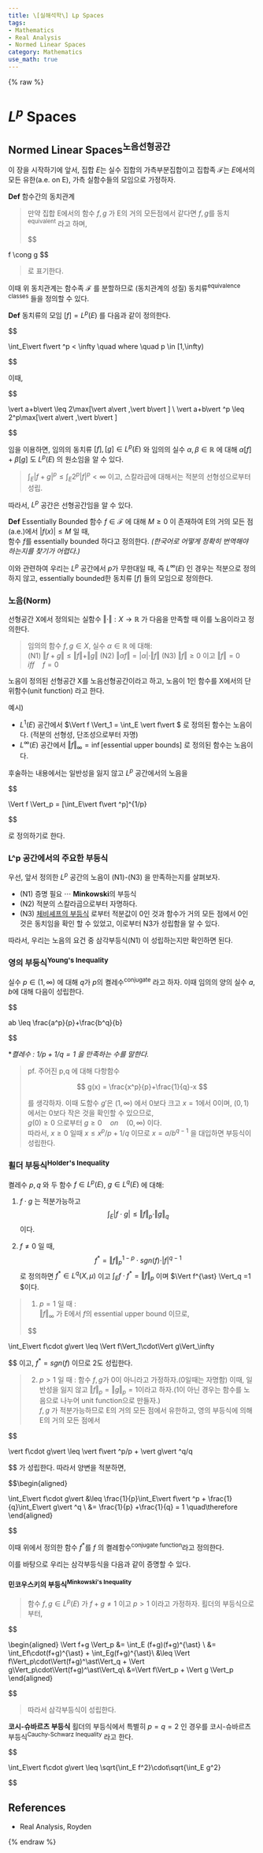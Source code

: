 ```yaml
---
title: \[실해석학\] Lp Spaces
tags:
- Mathematics
- Real Analysis
- Normed Linear Spaces
category: Mathematics
use_math: true
---
```

{% raw %}
# $L^p$ Spaces
## Normed Linear Spaces<sup>노음선형공간</sup>
이 장을 시작하기에 앞서, 집합 $E$는 실수 집합의 가측부분집합이고 집합족 $\mathcal{F}$는 $E$에서의 모든 유한(a.e. on E), 가측 실함수들의 모임으로 가정하자.

**Def** 함수간의 동치관계
> 만약 집합 E에서의 함수 $f,g$ 가 E의 거의 모든점에서 같다면 $f,g$를 동치<sup>equivalent</sup> 라고 하며,
> 
> $$
> 
f \cong g $$ 
> 로 표기한다.

이때 위 동치관계는 함수족 $\mathcal{F}$ 를 분할하므로 (동치관계의 성질) 동치류<sup>equivalence classes</sup> 들을 정의할 수 있다.

**Def**
동치류의 모임 $[f] = L^p(E)$ 를 다음과 같이 정의한다.

$$

\int_E\vert f\vert ^p < \infty \quad where \quad p \in [1,\infty)

$$

이때,

$$

\vert a+b\vert  \leq 2\max[\vert a\vert ,\vert b\vert ] \\
\vert a+b\vert ^p \leq 2^p\max[\vert a\vert ,\vert b\vert ]

$$

임을 이용하면, 임의의 동치류 $[f],[g] \in L^p(E)$ 와 임의의 실수 $\alpha,\beta \in \mathbb{R}$ 에 대해 $\alpha[f]+\beta[g]$ 도 $L^p(E)$ 의 원소임을 알 수 있다.
> $\int_E\vert f+g\vert ^p\leq \int_E 2^p\vert f\vert ^p < \infty$ 이고,
> 스칼라곱에 대해서는 적분의 선형성으로부터 성립.

따라서, $L^p$ 공간은 선형공간임을 알 수 있다.

**Def** Essentially Bounded
함수 $f \in \mathcal{F}$ 에 대해 $M\geq 0$ 이 존재하여 E의 거의 모든 점(a.e.)에서 $\vert f(x)\vert \leq M$ 일 때,   
함수 $f$를 essentially bounded 하다고 정의한다.
*(한국어로 어떻게 정확히 번역해야 하는지를 찾기가 어렵다.)*

이와 관련하여 우리는 $L^p$ 공간에서 $p$가 무한대일 때, 즉 $L^\infty(E)$ 인 경우는 적분으로 정의하지 않고, essentially bounded한 동치류 [$f$] 들의 모임으로 정의한다.

### 노음(Norm)
선형공간 X에서 정의되는 실함수 $\Vert \cdot \Vert : X \to \mathbb{R}$ 가 다음을 만족할 때 이를 노음이라고 정의한다.
> 임의의 함수 $f,g \in X$, 실수 $\alpha \in \mathbb{R}$ 에 대해:   
> (N1) $\Vert f+g \Vert \leq \Vert f \Vert + \Vert g \Vert$
> (N2) $\Vert\alpha f\Vert = \vert \alpha\vert \cdot \Vert f \Vert$
> (N3) $\Vert f \Vert \geq 0$ 이고 $\Vert f \Vert = 0 \quad iff \quad f=0$

노음이 정의된 선형공간 X를 노음선형공간이라고 하고, 노음이 1인 함수를 X에서의 단위함수(unit function) 라고 한다.
   
예시)   
 - $L^1(E)$ 공간에서 $\Vert f \Vert_1 = \int_E \vert f\vert $ 로 정의된 함수는 노음이다. (적분의 선형성, 단조성으로부터 자명)
 - $L^\infty(E)$ 공간에서 $\Vert f \Vert_\infty = \inf[\text{essential upper bounds}]$ 로 정의된 함수는 노음이다.

후술하는 내용에서는 일반성을 잃지 않고 $L^p$ 공간에서의 노음을 

$$

\Vert f \Vert_p = [\int_E\vert f\vert ^p]^{1/p}

$$  

로 정의하기로 한다.

### L^p 공간에서의 주요한 부등식
우선, 앞서 정의한 $L^p$ 공간의 노음이 (N1)-(N3) 을 만족하는지를 살펴보자.
  - (N1) 증명 필요 $\cdots$ **Minkowski**의 부등식
  - (N2) 적분의 스칼라곱으로부터 자명하다.
  - (N3) [체비셰프의 부등식](https://ddangchani.github.io/mathematics/실해석학7) 로부터 적분값이 0인 것과 함수가 거의 모든 점에서 0인 것은 동치임을 확인 할 수 있었고, 이로부터 N3가 성립함을 알 수 있다.   
  
따라서, 우리는 노음의 요건 중 삼각부등식(N1) 이 성립하는지만 확인하면 된다.

### 영의 부등식<sup>Young's Inequality</sup>
실수 $p \in (1,\infty)$ 에 대해 $q$가 $p$의 켤레수<sup>conjugate</sup>  라고 하자. 이때 임의의 양의 실수 $a,b$에 대해 다음이 성립한다.

$$

ab \leq \frac{a^p}{p}+\frac{b^q}{b}

$$

**켤레수 : $1/p + 1/q = 1$ 을 만족하는 수를 말한다.*
> pf. 주어진 p,q 에 대해 다항함수
> 
> $$ g(x) = \frac{x^p}{p}+\frac{1}{q}-x $$
> 
> 를 생각하자. 이때 도함수 $g'$은 $(1,\infty)$ 에서 0보다 크고 $x=1$에서 0이며, $(0,1)$ 에서는 0보다 작은 것을 확인할 수 있으므로,   
> $g(0)\geq 0$ 으로부터 $g \geq 0 \quad on \quad (0,\infty)$ 이다.   
> 따라서, $x\geq 0$ 일때 $x \leq x^p/p+1/q$ 이므로 $x = a/b^{q-1}$ 을 대입하면 부등식이 성립한다.   

### 횔더 부등식<sup>Holder's Inequality</sup>
켤레수 $p,q$ 와 두 함수 $f \in L^p(E)$, $g \in L^q(E)$ 에 대해:
1. $f\cdot g$ 는 적분가능하고   
   $$\int_E\vert f \cdot g\vert  \leq \Vert f\Vert_p\cdot\Vert g\Vert_q$$ 이다.

2. $f \neq 0$ 일 때, $$f^{\ast}=\Vert f\Vert_p^{1-p}\cdot sgn(f) \cdot \vert f\vert ^{q-1}$$ 
   로 정의하면 $f^{\ast} \in L^q(X,\mu)$ 이고 $\int_Ef\cdot f^{\ast} = \Vert f\Vert_p$ 이며 $\Vert f^{\ast} \Vert_q =1 $이다.
> 1. $p=1$ 일 때 :   
> $\Vert f \Vert_\infty$ 가 E에서 $f$의 essential upper bound 이므로,
> 
> $$
> 
\int_E\vert f\cdot g\vert  \leq \Vert f\Vert_1\cdot\Vert g\Vert_\infty

$$ 이고, $f^{\ast}=sgn(f)$ 이므로 2도 성립한다.

>2. $p>1$ 일 때 :
> 함수 $f,g$가 0이 아니라고 가정하자.(0일때는 자명함) 이때, 일반성을 잃지 않고 $\Vert f \Vert_p = \Vert g\Vert_p = 1$이라고 하자.(1이 아닌 경우는 함수를 노음으로 나누어 unit function으로 만들자.)   
> $f,g$ 가 적분가능하므로 E의 거의 모든 점에서 유한하고, 영의 부등식에 의해 E의 거의 모든 점에서

$$

\vert f\cdot g\vert  \leq \vert f\vert ^p/p + \vert g\vert ^q/q 

$$ 가 성립한다. 따라서 양변을 적분하면,

$$\begin{aligned}

\int_E\vert f\cdot g\vert  &\leq \frac{1}{p}\int_E\vert f\vert ^p + \frac{1}{q}\int_E\vert g\vert ^q \\ &= \frac{1}{p}
+\frac{1}{q} = 1 \quad\therefore    
\end{aligned}

$$ 

이때 위에서 정의한 함수 $f^{\ast}$를 $f$ 의 켤레함수<sup>conjugate function</sup>라고 정의한다.

이를 바탕으로 우리는 삼각부등식을 다음과 같이 증명할 수 있다.
#### 민코우스키의 부등식<sup>Minkowski's Inequality</sup>
> 함수 $f,g \in L^p(E)$ 가 $f+g \neq 1$ 이고 $p>1$ 이라고 가정하자.
> 횔더의 부등식으로부터,    

$$ 

\begin{aligned}
\Vert f+g \Vert_p &= \int_E (f+g)(f+g)^{\ast} \\
&= \int_Ef\cdot(f+g)^{\ast} + \int_Eg(f+g)^{\ast}\\
&\leq \Vert f\Vert_p\cdot\Vert(f+g)^\ast\Vert_q + \Vert g\Vert_p\cdot\Vert(f+g)^\ast\Vert_q\\
&=\Vert f\Vert_p + \Vert g \Vert_p
\end{aligned}

$$

> 따라서 삼각부등식이 성립한다.

**코시-슈바르츠 부등식**
횔더의 부등식에서 특별히 $p=q=2$ 인 경우를 코시-슈바르츠 부등식<sup>Cauchy-Schwarz Inequality</sup> 라고 한다.

$$

\int_E\vert f\cdot g\vert  \leq \sqrt{\int_E f^2}\cdot\sqrt{\int_E g^2}

$$

## References
 - Real Analysis, Royden

{% endraw %}